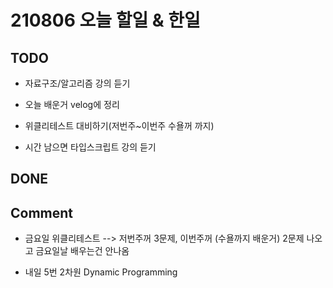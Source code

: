 # 210806 오늘 할일 & 한일

## TODO

- 자료구조/알고리즘 강의 듣기

- 오늘 배운거 velog에 정리

- 위클리테스트 대비하기(저번주~이번주 수욜꺼 까지)

- 시간 남으면 타입스크립트 강의 듣기


## DONE


## Comment

- 금요일 위클리테스트 --> 저번주꺼 3문제, 이번주꺼 (수욜까지 배운거) 2문제 나오고 금요일날 배우는건 안나옴

- 내일 5번 2차원 Dynamic Programming
